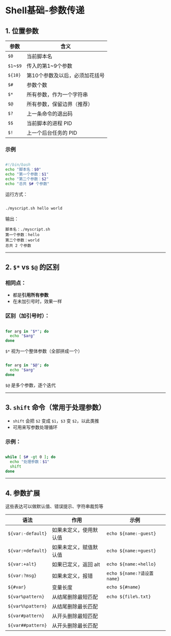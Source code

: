 # Shell基础-参数传递



## 1. 位置参数


| 参数     | 含义 |
|----------|------|
| `$0`     | 当前脚本名 |
| `$1`~`$9` | 传入的第1~9个参数 |
| `${10}` | 第10个参数及以后，必须加花括号 |
| `$#`     | 参数个数 |
| `$*`     | 所有参数，作为一个字符串 |
| `$@`     | 所有参数，保留边界（推荐） |
| `$?`     | 上一条命令的退出码 |
| `$$`     | 当前脚本的进程 PID |
| `$!`     | 上一个后台任务的 PID |



### 示例

```bash

#!/bin/bash
echo "脚本名：$0"
echo "第一个参数：$1"
echo "第二个参数：$2"
echo "总共 $# 个参数"
```

运行方式：

```bash

./myscript.sh hello world
```

输出：

```
脚本名：./myscript.sh
第一个参数：hello
第二个参数：world
总共 2 个参数
```

---

## 2. `$*` vs `$@` 的区别

### 相同点：

- 都是**引用所有参数**
- 在未加引号时，效果一样

### 区别（加引号时）：

```bash

for arg in "$*"; do
  echo "$arg"
done
```

`$*` 视为一个整体参数（全部拼成一个）

```bash

for arg in "$@"; do
  echo "$arg"
done
```

`$@` 是多个参数，逐个迭代

---

## 3. `shift` 命令（常用于处理参数）

- `shift` 会把 `$2` 变成 `$1`，`$3` 变 `$2`，以此类推
- 可用来写参数处理循环

### 示例：

```bash

while [ $# -gt 0 ]; do
  echo "处理参数：$1"
  shift
done
```

---

## 4. 参数扩展

这些表达可以做默认值、错误提示、字符串裁剪等

| 语法 | 作用 | 示例 |
|------|------|------|
| `${var:-default}` | 如果未定义，使用默认值 | `echo ${name:-guest}` |
| `${var:=default}` | 如果未定义，赋值默认值 | `echo ${name:=guest}` |
| `${var:+alt}` | 如果已定义，返回 alt | `echo ${name:+hello}` |
| `${var:?msg}` | 如果未定义，报错 | `echo ${name:?请设置name}` |
| `${#var}` | 变量长度 | `echo ${#name}` |
| `${var%pattern}` | 从结尾删除最短匹配 | `echo ${file%.txt}` |
| `${var%%pattern}` | 从结尾删除最长匹配 | |
| `${var#pattern}` | 从开头删除最短匹配 | |
| `${var##pattern}` | 从开头删除最长匹配 | |

